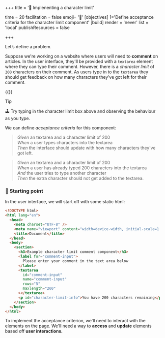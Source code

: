 +++
title = '🛑 Implenenting a character limit'

time = 20
facilitation = false
emoji= '🧩'
[objectives]
    1='Define acceptance criteria for the character limit component'
[build]
  render = 'never'
  list = 'local'
  publishResources = false

+++

Let’s define a problem.

Suppose we're working on a website where users will need to **comment** on articles. In the user interface, they'll be provided with a `textarea` element where they can type their comment. However, there is a _character limit_ of `200` characters on their comment. As users type in to the `textarea` they should get feedback on how many characters they've got left for their comment.

{{<wordlimit>}}

> [!TIP]
> 🕹️ Try typing in the character limit box above and observing the behaviour as you type.

We can define _acceptance criteria_ for this component:

> _Given_ an textarea and a character limit of 200  
> _When_ a user types characters into the textarea  
> _Then_ the interface should update with how many characters they've got left.

> _Given_ an textarea and a character limit of 200  
> _When_ a user has already typed 200 characters into the textarea  
> _And_ the user tries to type another character  
> _Then_ the extra character should not get added to the textarea.

### 🏁 Starting point

In the user interface, we will start off with some static html:

```html
<!DOCTYPE html>
<html lang="en">
  <head>
    <meta charset="UTF-8" />
    <meta name="viewport" content="width=device-width, initial-scale=1.0" />
    <title>Document</title>
  </head>
  <body>
    <section>
      <h3>Example character limit comment component</h3>
      <label for="comment-input">
        Please enter your comment in the text area below
      </label>
      <textarea
        id="comment-input"
        name="comment-input"
        rows="5"
        maxlength="200"
      ></textarea>
      <p id="character-limit-info">You have 200 characters remaining</p>
    </section>
  </body>
</html>
```

To implement the acceptance criterion, we'll need to interact with the elements on the page. We'll need a way to **access** and **update** elements based off **user interactions**.

